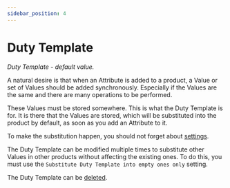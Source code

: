 ```yaml
---
sidebar_position: 4
---
```


# Duty Template

*Duty Template \- default value.*

A natural desire is that when an Attribute is added to a product, a Value or set of Values should be added synchronously. Especially if the Values are the same and there are many operations to be performed.

These Values must be stored somewhere. This is what the Duty Template is for. It is there that the Values are stored, which will be substituted into the product by default, as soon as you add an Attribute to it.

To make the substitution happen, you should not forget about [settings](settings.html#settings-product).

The Duty Template can be modified multiple times to substitute other Values in other products without affecting the existing ones. To do this, you must use the `Substitute Duty Template into empty ones only` setting.

The Duty Template can be [deleted](using.html#using-duty-del).
